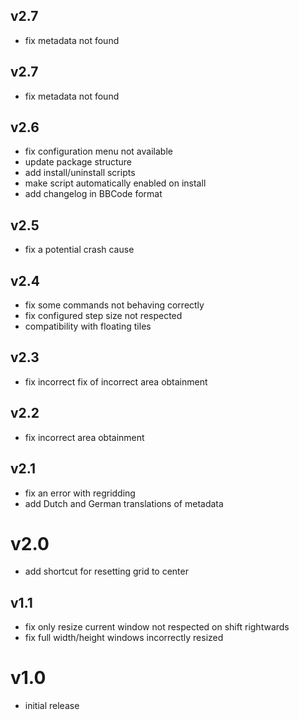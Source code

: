 ## v2.7
- fix metadata not found

## v2.7
- fix metadata not found

## v2.6
- fix configuration menu not available
- update package structure
- add install/uninstall scripts
- make script automatically enabled on install
- add changelog in BBCode format

## v2.5

- fix a potential crash cause

## v2.4

- fix some commands not behaving correctly
- fix configured step size not respected
- compatibility with floating tiles

## v2.3

- fix incorrect fix of incorrect area obtainment

## v2.2

- fix incorrect area obtainment

## v2.1

- fix an error with regridding
- add Dutch and German translations of metadata

# v2.0

- add shortcut for resetting grid to center

  

## v1.1

- fix only resize current window not respected on shift rightwards
- fix full width/height windows incorrectly resized

# v1.0

- initial release
